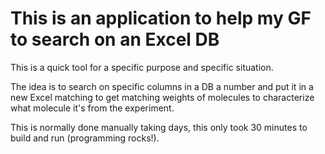 # This is an application to help my GF to search on an Excel DB

This is a quick tool for a specific purpose and specific situation.

The idea is to search on specific columns in a DB a number and put it in a new Excel matching to get matching weights of molecules to characterize what molecule it's from the experiment.

This is normally done manually taking days, this only took 30 minutes to build and run (programming rocks!). 
